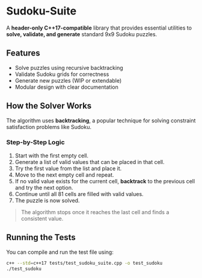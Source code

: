 # Sudoku-Suite

A **header-only C++17-compatible** library that provides essential utilities to **solve, validate, and generate** standard 9x9 Sudoku puzzles.

## Features

- Solve puzzles using recursive backtracking
- Validate Sudoku grids for correctness
- Generate new puzzles (WIP or extendable)
- Modular design with clear documentation

## How the Solver Works

The algorithm uses **backtracking**, a popular technique for solving constraint satisfaction problems like Sudoku.

### Step-by-Step Logic

1. Start with the first empty cell.
2. Generate a list of valid values that can be placed in that cell.
3. Try the first value from the list and place it.
4. Move to the next empty cell and repeat.
5. If no valid value exists for the current cell, **backtrack** to the previous cell and try the next option.
6. Continue until all 81 cells are filled with valid values.
7. The puzzle is now solved.

> The algorithm stops once it reaches the last cell and finds a consistent value.

## Running the Tests

You can compile and run the test file using:

```bash
c++ --std=c++17 tests/test_sudoku_suite.cpp -o test_sudoku
./test_sudoku
